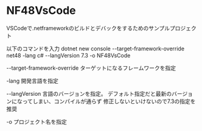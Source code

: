 # NF48VsCode
VSCodeで.netframeworkのビルドとデバックをするためのサンプルプロジェクト

以下のコマンドを入力
dotnet new console  --target-framework-override net48  -lang c# --langVersion 7.3 -o NF48VsCode

--target-framework-override
ターゲットになるフレームワークを指定

 -lang 
 開発言語を指定
 
 --langVersion
 言語のバージョンを指定。
 デフォルト指定だと最新のバージョンになってしまい、コンパイルが通らず
 修正しないといけないので7.3の指定を推奨
 
 -o 
 プロジェクト名を指定

